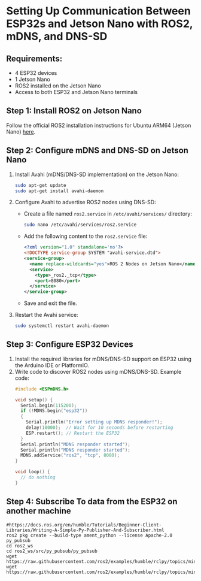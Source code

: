 # Setting Up Communication Between ESP32s and Jetson Nano with ROS2, mDNS, and DNS-SD

## Requirements:
- 4 ESP32 devices
- 1 Jetson Nano
- ROS2 installed on the Jetson Nano
- Access to both ESP32 and Jetson Nano terminals

## Step 1: Install ROS2 on Jetson Nano
Follow the official ROS2 installation instructions for Ubuntu ARM64 (Jetson Nano) [here](https://docs.ros.org/en/foxy/Installation/Ubuntu-Install-Debians.html).

## Step 2: Configure mDNS and DNS-SD on Jetson Nano
1. Install Avahi (mDNS/DNS-SD implementation) on the Jetson Nano:
    ```bash
    sudo apt-get update
    sudo apt-get install avahi-daemon
    ```

2. Configure Avahi to advertise ROS2 nodes using DNS-SD:
    - Create a file named `ros2.service` in `/etc/avahi/services/` directory:
      ```bash
      sudo nano /etc/avahi/services/ros2.service
      ```
    - Add the following content to the `ros2.service` file:
      ```xml
      <?xml version="1.0" standalone='no'?>
      <!DOCTYPE service-group SYSTEM "avahi-service.dtd">
      <service-group>
        <name replace-wildcards="yes">ROS 2 Nodes on Jetson Nano</name>
        <service>
          <type>_ros2._tcp</type>
          <port>8080</port>
        </service>
      </service-group>
      ```
    - Save and exit the file.

3. Restart the Avahi service:
    ```bash
    sudo systemctl restart avahi-daemon
    ```

## Step 3: Configure ESP32 Devices
1. Install the required libraries for mDNS/DNS-SD support on ESP32 using the Arduino IDE or PlatformIO.
2. Write code to discover ROS2 nodes using mDNS/DNS-SD. Example code:
   ```cpp
   #include <ESPmDNS.h>

   void setup() {
     Serial.begin(115200);
     if (!MDNS.begin("esp32")) 
     {
       Serial.println("Error setting up MDNS responder!");
       delay(10000);  // Wait for 10 seconds before restarting
       ESP.restart(); // Restart the ESP32
     }
     Serial.println("MDNS responder started");
     Serial.println("MDNS responder started");
     MDNS.addService("ros2", "tcp", 8080);
   }

   void loop() {
     // do nothing
   }
   ```


## Step 4: Subscribe To data from the ESP32 on another machine
```
#https://docs.ros.org/en/humble/Tutorials/Beginner-Client-Libraries/Writing-A-Simple-Py-Publisher-And-Subscriber.html
ros2 pkg create --build-type ament_python --license Apache-2.0 py_pubsub
cd ros2_ws
cd ros2_ws/src/py_pubsub/py_pubsub
wget https://raw.githubusercontent.com/ros2/examples/humble/rclpy/topics/minimal_publisher/examples_rclpy_minimal_publisher/publisher_member_function.py
wget https://raw.githubusercontent.com/ros2/examples/humble/rclpy/topics/minimal_subscriber/examples_rclpy_minimal_subscriber/subscriber_member_function.py

```